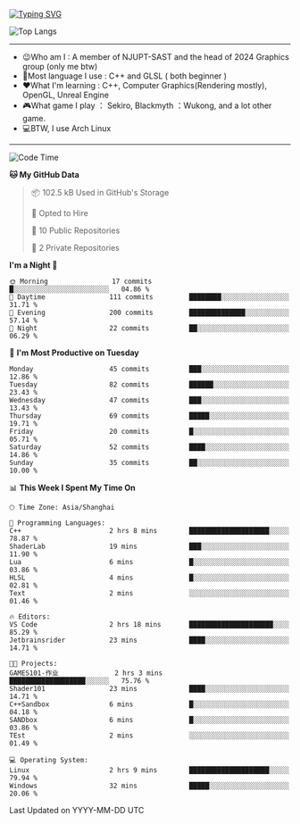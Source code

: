 <a href="https://git.io/typing-svg">
  <img src="https://readme-typing-svg.demolab.com?font=Fira+Code&pause=1000&random=false&width=435&separator=%3D&lines=std%3A%3Aprintln(%22Hello,+world!%22);" alt="Typing SVG" />
</a>

![Top Langs](https://github-readme-stats.vercel.app/api/top-langs/?username=FOTH0626&theme=transparent)

---

- 😉Who am I : A member of NJUPT-SAST and the head of 2024 Graphics group (only me btw)
- 📖Most language I use : C++ and GLSL ( both beginner )
- ❤What I'm learning : C++, Computer Graphics(Rendering mostly), OpenGL, Unreal Engine
- 🎮What game I play ： Sekiro, Blackmyth ：Wukong, and a lot other game.
- 💻BTW, I use Arch Linux
---
<!--START_SECTION:waka-->
![Code Time](http://img.shields.io/badge/Code%20Time-34%20hrs%2048%20mins-blue)

**🐱 My GitHub Data** 

> 📦 102.5 kB Used in GitHub's Storage 
 > 
> 💼 Opted to Hire
 > 
> 📜 10 Public Repositories 
 > 
> 🔑 2 Private Repositories 
 > 
**I'm a Night 🦉** 

```text
🌞 Morning                17 commits          █░░░░░░░░░░░░░░░░░░░░░░░░   04.86 % 
🌆 Daytime                111 commits         ████████░░░░░░░░░░░░░░░░░   31.71 % 
🌃 Evening                200 commits         ██████████████░░░░░░░░░░░   57.14 % 
🌙 Night                  22 commits          ██░░░░░░░░░░░░░░░░░░░░░░░   06.29 % 
```
📅 **I'm Most Productive on Tuesday** 

```text
Monday                   45 commits          ███░░░░░░░░░░░░░░░░░░░░░░   12.86 % 
Tuesday                  82 commits          ██████░░░░░░░░░░░░░░░░░░░   23.43 % 
Wednesday                47 commits          ███░░░░░░░░░░░░░░░░░░░░░░   13.43 % 
Thursday                 69 commits          █████░░░░░░░░░░░░░░░░░░░░   19.71 % 
Friday                   20 commits          █░░░░░░░░░░░░░░░░░░░░░░░░   05.71 % 
Saturday                 52 commits          ████░░░░░░░░░░░░░░░░░░░░░   14.86 % 
Sunday                   35 commits          ██░░░░░░░░░░░░░░░░░░░░░░░   10.00 % 
```


📊 **This Week I Spent My Time On** 

```text
🕑︎ Time Zone: Asia/Shanghai

💬 Programming Languages: 
C++                      2 hrs 8 mins        ████████████████████░░░░░   78.87 % 
ShaderLab                19 mins             ███░░░░░░░░░░░░░░░░░░░░░░   11.90 % 
Lua                      6 mins              █░░░░░░░░░░░░░░░░░░░░░░░░   03.86 % 
HLSL                     4 mins              █░░░░░░░░░░░░░░░░░░░░░░░░   02.81 % 
Text                     2 mins              ░░░░░░░░░░░░░░░░░░░░░░░░░   01.46 % 

🔥 Editors: 
VS Code                  2 hrs 18 mins       █████████████████████░░░░   85.29 % 
Jetbrainsrider           23 mins             ████░░░░░░░░░░░░░░░░░░░░░   14.71 % 

🐱‍💻 Projects: 
GAMES101-作业              2 hrs 3 mins        ███████████████████░░░░░░   75.76 % 
Shader101                23 mins             ████░░░░░░░░░░░░░░░░░░░░░   14.71 % 
C++Sandbox               6 mins              █░░░░░░░░░░░░░░░░░░░░░░░░   04.18 % 
SANDbox                  6 mins              █░░░░░░░░░░░░░░░░░░░░░░░░   03.86 % 
TEst                     2 mins              ░░░░░░░░░░░░░░░░░░░░░░░░░   01.49 % 

💻 Operating System: 
Linux                    2 hrs 9 mins        ████████████████████░░░░░   79.94 % 
Windows                  32 mins             █████░░░░░░░░░░░░░░░░░░░░   20.06 % 
```


 Last Updated on YYYY-MM-DD UTC
<!--END_SECTION:waka-->
